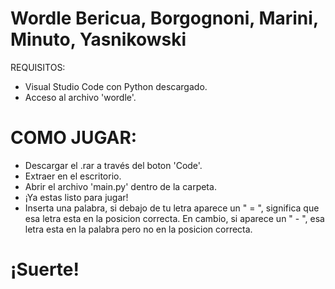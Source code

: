 # Wordle Bericua, Borgognoni, Marini, Minuto, Yasnikowski
REQUISITOS:

- Visual Studio Code con Python descargado.
- Acceso al archivo 'wordle'.

# COMO JUGAR: 
- Descargar el .rar a través del boton 'Code'.
- Extraer en el escritorio. 
- Abrir el archivo 'main.py' dentro de la carpeta.
- ¡Ya estas listo para jugar!
- Inserta una palabra, si debajo de tu letra aparece un " = ", significa que esa letra esta en la posicion correcta. En cambio, si aparece un  " - ", esa letra esta en la palabra pero no en la posicion correcta.
 
# ¡Suerte!
